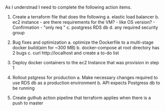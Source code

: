 As I understnad I need to complete the following action items. 

1. Create a terraform file that does the following
    a. elastic load balancer
    b. ec2 instance
        - are there requirements for the VM? 
        - like OS version? 
        - Confirmation - "only req "
    c. postgress RDS db
    d. any required security group

2. Bug fixes and optimization
    a. optimize the Dockerfile to a multi-stage docker build(aim for ~300 MB)
    b. docker-compose at root directory has 2 bugs
    c. curl http://localhost and create a to-do list

3. Deploy docker containers to the ec2 Instance that was provision in step 1

4. Rollout pstgress for production
    a. Make necessary changes required to use RDS db as a production environment
    b. API expects Postgress db to be running

5. Create guthub action pipeline that terraform applies when there is a push to master



